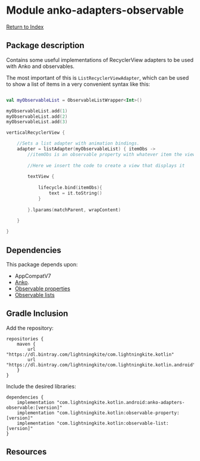 # Module anko-adapters-observable

[Return to Index](../)

## Package description

Contains some useful implementations of RecyclerView adapters to be used with Anko and observables.

The most important of this is `ListRecyclerViewAdapter`, which can be used to show a list of items in a very convenient syntax like this:

```kotlin

val myObservableList = ObservableListWrapper<Int>()

myObservableList.add(1)
myObservableList.add(2)
myObservableList.add(3)

verticalRecyclerView {

    //Sets a list adapter with animation bindings.
    adapter = listAdapter(myObservableList) { itemObs ->
        //itemObs is an observable property with whatever item the view is supposed to show.
        
        //Here we insert the code to create a view that displays it
        
        textView {
            
            lifecycle.bind(itemObs){
                text = it.toString()
            }
            
        }.lparams(matchParent, wrapContent)
    
    }

}

```
    
## Dependencies

This package depends upon:
 - AppCompatV7 
 - [Anko](https://github.com/Kotlin/anko/wiki/Anko-Layouts).
 - [Observable properties](https://github.com/lightningkite/lk-kotlin/tree/master/observable-property)
 - [Observable lists](https://github.com/lightningkite/lk-kotlin/tree/master/observable-list)


## Gradle Inclusion

Add the repository:

```
repositories {
    maven {
        url "https://dl.bintray.com/lightningkite/com.lightningkite.kotlin"
        url "https://dl.bintray.com/lightningkite/com.lightningkite.kotlin.android"
    }
}
```

Include the desired libraries:

```
dependencies {
    implementation "com.lightningkite.kotlin.android:anko-adapters-observable:[version]"
    implementation "com.lightningkite.kotlin:observable-property:[version]"
    implementation "com.lightningkite.kotlin:observable-list:[version]"
}
```

## Resources